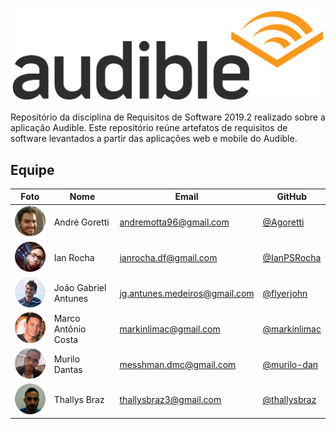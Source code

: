 ![Screenshot](img/audible_logo.png)

Repositório da disciplina de Requisitos de Software 2019.2 realizado sobre a aplicação Audible. Este repositório reúne artefatos de requisitos de software levantados a partir das aplicações web e mobile do Audible.


## Equipe

| Foto | Nome | Email | GitHub|
|--|--|--|--|
| ![andre](img/andre.png) | André Goretti | andremotta96@gmail.com | [@Agoretti](https://github.com/Agoretti) |
| ![ian](img/ian.png) | Ian Rocha | ianrocha.df@gmail.com | [@IanPSRocha](https://github.com/IanPSRocha) |
| ![joao](img/joao.png) | João Gabriel Antunes | jg.antunes.medeiros@gmail.com | [@flyerjohn](https://github.com/flyerjohn) |
| ![marco](img/marco.png) | Marco Antônio Costa | markinlimac@gmail.com | [@markinlimac](https://github.com/markinlimac) |
| ![murilo](img/murilo.png) | Murilo Dantas | messhman.dmc@gmail.com | [@murilo-dan](https://github.com/murilo-dan) |
| ![thallys](img/thallys.png) | Thallys Braz | thallysbraz3@gmail.com | [@thallysbraz](https://github.com/thallysbraz) |